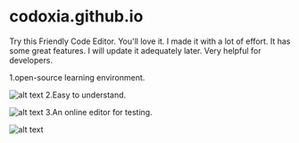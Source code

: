# codoxia.github.io

 Try this Friendly Code Editor. You'll love it. I made it with a lot of effort. It has some great features. I will update it adequately later. Very helpful for developers.
 
 1.open-source learning environment.
 
 ![alt text](https://github.com/AhsanParadise/ahsanparadise.github.io/blob/master/ScreenShot1.jpg?raw=true)
 2.Easy to understand.
 
 ![alt text](https://github.com/AhsanParadise/ahsanparadise.github.io/blob/master/ScreenShot2.jpg?raw=true)
 3.An online editor for testing.
 
 ![alt text](https://github.com/AhsanParadise/ahsanparadise.github.io/blob/master/ScreenShot3.jpg?raw=true)

